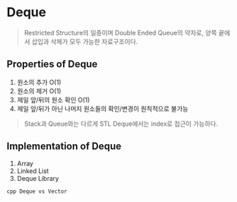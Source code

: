 # Deque

> Restricted Structure의 일종이며 Double Ended Queue의 약자로, 양쪽 끝에서 삽입과 삭제가 모두 가능한 자료구조이다.

## Properties of Deque

1. 원소의 추가 O(1)
2. 원소의 제거 O(1)
3. 제일 앞/뒤의 원소 확인 O(1)
4. 제일 앞/뒤가 아닌 나머지 원소들의 확인/변경이 원칙적으로 불가능

> Stack과 Queue와는 다르게 STL Deque에서는 index로 접근이 가능하다.

## Implementation of Deque

1. Array
2. Linked List
3. Deque Library

`cpp Deque vs Vector`
